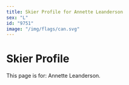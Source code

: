 ```yaml
---
title: Skier Profile for Annette Leanderson
sex: "L"
id: "9751"
image: "/img/flags/can.svg" 
---
```


# Skier Profile

This page is for: Annette Leanderson.
    
